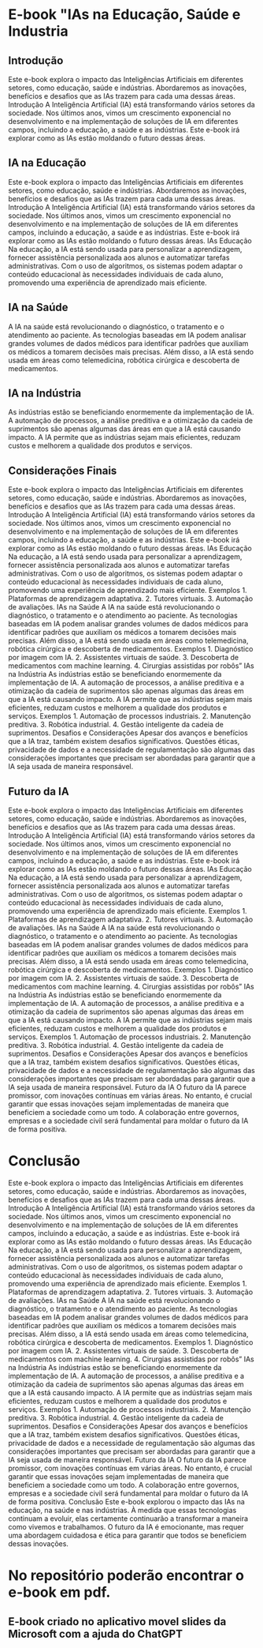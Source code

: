 # E-book "IAs na Educação, Saúde e Industria

## Introdução 
Este e-book explora o impacto das Inteligências Artificiais em diferentes setores, como educação, saúde e indústrias. Abordaremos as inovações, benefícios e desafios que as IAs trazem para cada uma dessas áreas. Introdução A Inteligência Artificial (IA) está transformando vários setores da sociedade. Nos últimos anos, vimos um crescimento exponencial no desenvolvimento e na implementação de soluções de IA em diferentes campos, incluindo a educação, a saúde e as indústrias. Este e-book irá explorar como as IAs estão moldando o futuro dessas áreas.
## IA na Educação 
Este e-book explora o impacto das Inteligências Artificiais em diferentes setores, como educação, saúde e indústrias. Abordaremos as inovações, benefícios e desafios que as IAs trazem para cada uma dessas áreas. Introdução A Inteligência Artificial (IA) está transformando vários setores da sociedade. Nos últimos anos, vimos um crescimento exponencial no desenvolvimento e na implementação de soluções de IA em diferentes campos, incluindo a educação, a saúde e as indústrias. Este e-book irá explorar como as IAs estão moldando o futuro dessas áreas. IAs Educação Na educação, a IA está sendo usada para personalizar a aprendizagem, fornecer assistência personalizada aos alunos e automatizar tarefas administrativas. Com o uso de algoritmos, os sistemas podem adaptar o conteúdo educacional às necessidades individuais de cada aluno, promovendo uma experiência de aprendizado mais eficiente.
## IA na Saúde 
A IA na saúde está revolucionando o diagnóstico, o tratamento e o atendimento ao paciente. As tecnologias baseadas em IA podem analisar grandes volumes de dados médicos para identificar padrões que auxiliam os médicos a tomarem decisões mais precisas. Além disso, a IA está sendo usada em áreas como telemedicina, robótica cirúrgica e descoberta de medicamentos.
## IA na Indústria 
As indústrias estão se beneficiando enormemente da implementação de IA. A automação de processos, a análise preditiva e a otimização da cadeia de suprimentos são apenas algumas das áreas em que a IA está causando impacto. A IA permite que as indústrias sejam mais eficientes, reduzam custos e melhorem a qualidade dos produtos e serviços.
## Considerações Finais 
Este e-book explora o impacto das Inteligências Artificiais em diferentes setores, como educação, saúde e indústrias. Abordaremos as inovações, benefícios e desafios que as IAs trazem para cada uma dessas áreas. Introdução A Inteligência Artificial (IA) está transformando vários setores da sociedade. Nos últimos anos, vimos um crescimento exponencial no desenvolvimento e na implementação de soluções de IA em diferentes campos, incluindo a educação, a saúde e as indústrias. Este e-book irá explorar como as IAs estão moldando o futuro dessas áreas. IAs Educação Na educação, a IA está sendo usada para personalizar a aprendizagem, fornecer assistência personalizada aos alunos e automatizar tarefas administrativas. Com o uso de algoritmos, os sistemas podem adaptar o conteúdo educacional às necessidades individuais de cada aluno, promovendo uma experiência de aprendizado mais eficiente. Exemplos 1. Plataformas de aprendizagem adaptativa. 2. Tutores virtuais. 3. Automação de avaliações. IAs na Saúde A IA na saúde está revolucionando o diagnóstico, o tratamento e o atendimento ao paciente. As tecnologias baseadas em IA podem analisar grandes volumes de dados médicos para identificar padrões que auxiliam os médicos a tomarem decisões mais precisas. Além disso, a IA está sendo usada em áreas como telemedicina, robótica cirúrgica e descoberta de medicamentos. Exemplos 1. Diagnóstico por imagem com IA. 2. Assistentes virtuais de saúde. 3. Descoberta de medicamentos com machine learning. 4. Cirurgias assistidas por robôs” IAs na Indústria As indústrias estão se beneficiando enormemente da implementação de IA. A automação de processos, a análise preditiva e a otimização da cadeia de suprimentos são apenas algumas das áreas em que a IA está causando impacto. A IA permite que as indústrias sejam mais eficientes, reduzam custos e melhorem a qualidade dos produtos e serviços. Exemplos 1. Automação de processos industriais. 2. Manutenção preditiva. 3. Robótica industrial. 4. Gestão inteligente da cadeia de suprimentos. Desafios e Considerações Apesar dos avanços e benefícios que a IA traz, também existem desafios significativos. Questões éticas, privacidade de dados e a necessidade de regulamentação são algumas das considerações importantes que precisam ser abordadas para garantir que a IA seja usada de maneira responsável. 
## Futuro da IA
Este e-book explora o impacto das Inteligências Artificiais em diferentes setores, como educação, saúde e indústrias. Abordaremos as inovações, benefícios e desafios que as IAs trazem para cada uma dessas áreas. Introdução A Inteligência Artificial (IA) está transformando vários setores da sociedade. Nos últimos anos, vimos um crescimento exponencial no desenvolvimento e na implementação de soluções de IA em diferentes campos, incluindo a educação, a saúde e as indústrias. Este e-book irá explorar como as IAs estão moldando o futuro dessas áreas. IAs Educação Na educação, a IA está sendo usada para personalizar a aprendizagem, fornecer assistência personalizada aos alunos e automatizar tarefas administrativas. Com o uso de algoritmos, os sistemas podem adaptar o conteúdo educacional às necessidades individuais de cada aluno, promovendo uma experiência de aprendizado mais eficiente. Exemplos 1. Plataformas de aprendizagem adaptativa. 2. Tutores virtuais. 3. Automação de avaliações. IAs na Saúde A IA na saúde está revolucionando o diagnóstico, o tratamento e o atendimento ao paciente. As tecnologias baseadas em IA podem analisar grandes volumes de dados médicos para identificar padrões que auxiliam os médicos a tomarem decisões mais precisas. Além disso, a IA está sendo usada em áreas como telemedicina, robótica cirúrgica e descoberta de medicamentos. Exemplos 1. Diagnóstico por imagem com IA. 2. Assistentes virtuais de saúde. 3. Descoberta de medicamentos com machine learning. 4. Cirurgias assistidas por robôs” IAs na Indústria As indústrias estão se beneficiando enormemente da implementação de IA. A automação de processos, a análise preditiva e a otimização da cadeia de suprimentos são apenas algumas das áreas em que a IA está causando impacto. A IA permite que as indústrias sejam mais eficientes, reduzam custos e melhorem a qualidade dos produtos e serviços. Exemplos 1. Automação de processos industriais. 2. Manutenção preditiva. 3. Robótica industrial. 4. Gestão inteligente da cadeia de suprimentos. Desafios e Considerações Apesar dos avanços e benefícios que a IA traz, também existem desafios significativos. Questões éticas, privacidade de dados e a necessidade de regulamentação são algumas das considerações importantes que precisam ser abordadas para garantir que a IA seja usada de maneira responsável. Futuro da IA O futuro da IA parece promissor, com inovações contínuas em várias áreas. No entanto, é crucial garantir que essas inovações sejam implementadas de maneira que beneficiem a sociedade como um todo. A colaboração entre governos, empresas e a sociedade civil será fundamental para moldar o futuro da IA de forma positiva. 
# Conclusão
Este e-book explora o impacto das Inteligências Artificiais em diferentes setores, como educação, saúde e indústrias. Abordaremos as inovações, benefícios e desafios que as IAs trazem para cada uma dessas áreas. Introdução A Inteligência Artificial (IA) está transformando vários setores da sociedade. Nos últimos anos, vimos um crescimento exponencial no desenvolvimento e na implementação de soluções de IA em diferentes campos, incluindo a educação, a saúde e as indústrias. Este e-book irá explorar como as IAs estão moldando o futuro dessas áreas. IAs Educação Na educação, a IA está sendo usada para personalizar a aprendizagem, fornecer assistência personalizada aos alunos e automatizar tarefas administrativas. Com o uso de algoritmos, os sistemas podem adaptar o conteúdo educacional às necessidades individuais de cada aluno, promovendo uma experiência de aprendizado mais eficiente. Exemplos 1. Plataformas de aprendizagem adaptativa. 2. Tutores virtuais. 3. Automação de avaliações. IAs na Saúde A IA na saúde está revolucionando o diagnóstico, o tratamento e o atendimento ao paciente. As tecnologias baseadas em IA podem analisar grandes volumes de dados médicos para identificar padrões que auxiliam os médicos a tomarem decisões mais precisas. Além disso, a IA está sendo usada em áreas como telemedicina, robótica cirúrgica e descoberta de medicamentos. Exemplos 1. Diagnóstico por imagem com IA. 2. Assistentes virtuais de saúde. 3. Descoberta de medicamentos com machine learning. 4. Cirurgias assistidas por robôs” IAs na Indústria As indústrias estão se beneficiando enormemente da implementação de IA. A automação de processos, a análise preditiva e a otimização da cadeia de suprimentos são apenas algumas das áreas em que a IA está causando impacto. A IA permite que as indústrias sejam mais eficientes, reduzam custos e melhorem a qualidade dos produtos e serviços. Exemplos 1. Automação de processos industriais. 2. Manutenção preditiva. 3. Robótica industrial. 4. Gestão inteligente da cadeia de suprimentos. Desafios e Considerações Apesar dos avanços e benefícios que a IA traz, também existem desafios significativos. Questões éticas, privacidade de dados e a necessidade de regulamentação são algumas das considerações importantes que precisam ser abordadas para garantir que a IA seja usada de maneira responsável. Futuro da IA O futuro da IA parece promissor, com inovações contínuas em várias áreas. No entanto, é crucial garantir que essas inovações sejam implementadas de maneira que beneficiem a sociedade como um todo. A colaboração entre governos, empresas e a sociedade civil será fundamental para moldar o futuro da IA de forma positiva. Conclusão Este e-book explorou o impacto das IAs na educação, na saúde e nas indústrias. À medida que essas tecnologias continuam a evoluir, elas certamente continuarão a transformar a maneira como vivemos e trabalhamos. O futuro da IA é emocionante, mas requer uma abordagem cuidadosa e ética para garantir que todos se beneficiem dessas inovações.

# No repositório poderão encontrar o e-book em pdf.
## E-book criado no aplicativo movel slides da Microsoft com a ajuda do ChatGPT 
